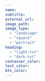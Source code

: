 ```yaml
---
name:
subtitle:
external_url:
image_path:
image_type: 
  - "landscape"
  - "square"
  - "portrait"
heading:
  - "light-txt"
  - "dark-txt"
container_color: 
text_color: 
btn_color: 
---
```

